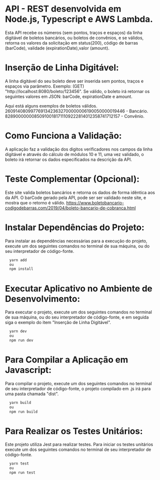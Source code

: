 # API - REST desenvolvida em Node.js, Typescript e AWS Lambda.

Esta API recebe os números (sem pontos, traços e espaços) da linha digitável de boletos bancários, ou boletos de convênios, e se válidos, retorna os valores da solicitação em status(200), código de barras (barCode), validade (expirationDate),valor (amount).

# Inserção de Linha Digitável:

A linha digitável do seu boleto deve ser inserida sem pontos, traços e espaços via parâmetro. Exemplo: (GET) "http://localhost:8080/boleto/123456". Se válido, o boleto irá retornar os seguintes valores em JSON: barCode, expirationDate e amount.

Aqui está alguns exemplos de boletos válidos.
26091408099776913423632700000006190050000019446  - Bancário.
828900000008509100181711109222814012358741712157 - Convênio.


# Como Funciona a Validação:

A aplicação faz a validação dos digitos verificadores nos campos da linha digitável e através do cálculo de módulos 10 e 11, uma vez validado, o boleto irá retornar os dados especificados na descrição da API.

# Teste Complementar (Opcional):

Este site valida boletos bancários e retorna os dados de forma idêntica aos da API. O barCode gerado pela API, pode ser ser validado neste site, e mostra que o retorno é válido.
https://www.boletobancario-codigodebarras.com/2019/04/boleto-bancario-de-cobranca.html

# Instalar Dependências do Projeto:

Para instalar as dependências necessárias para a execução do projeto, execute um dos seguintes comandos no terminal de sua máquina, ou do seu interpretador de código-fonte. 

```bash
  yarn add
  ou
  npm install
```

# Executar Aplicativo no Ambiente de Desenvolvimento:

Para executar o projeto, execute um dos seguintes comandos no terminal de sua máquina, ou do seu interpretador de código-fonte, e em seguida siga o exemplo do item "Inserção de Linha Digitável". 

```bash
  yarn dev
  ou
  npm run dev
```

# Para Compilar a Aplicação em Javascript:

Para compilar o projeto, execute um dos seguintes comandos no terminal de seu interpretador de código-fonte, o projeto compilado em .js irá para uma pasta chamada "dist".

```bash
  yarn build
  ou
  npm run build
```

# Para Realizar os Testes Unitários:

Este projeto utiliza Jest para realizar testes. Para iniciar os testes unitários execute um dos seguintes comandos no terminal de seu interpretador de código-fonte.

```bash
  yarn test
  ou
  npm run test
```
